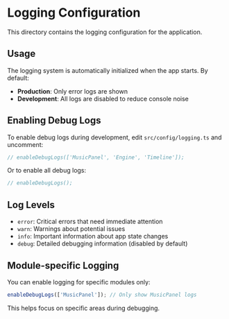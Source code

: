 # Logging Configuration

This directory contains the logging configuration for the application.

## Usage

The logging system is automatically initialized when the app starts. By default:

- **Production**: Only error logs are shown
- **Development**: All logs are disabled to reduce console noise

## Enabling Debug Logs

To enable debug logs during development, edit `src/config/logging.ts` and uncomment:

```typescript
// enableDebugLogs(['MusicPanel', 'Engine', 'Timeline']);
```

Or to enable all debug logs:

```typescript
// enableDebugLogs();
```

## Log Levels

- `error`: Critical errors that need immediate attention
- `warn`: Warnings about potential issues
- `info`: Important information about app state changes
- `debug`: Detailed debugging information (disabled by default)

## Module-specific Logging

You can enable logging for specific modules only:

```typescript
enableDebugLogs(['MusicPanel']); // Only show MusicPanel logs
```

This helps focus on specific areas during debugging.